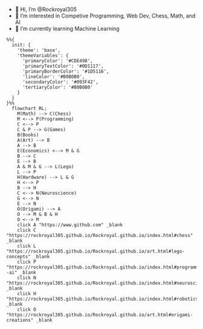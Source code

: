 - 👋 Hi, I’m @Rockroyal305
- 👀 I’m interested in Competive Programming, Web Dev, Chess, Math, and AI
- 🌱 I’m currently learning Machine Learning

```mermaid
%%{
  init: {
    'theme': 'base',
    'themeVariables': {
      'primaryColor': '#CDE498',
      'primaryTextColor': '#0D1117',
      'primaryBorderColor': '#1D5116',
      'lineColor': '#B0B0B0',
      'secondaryColor': '#093F42',
      'tertiaryColor': '#B0B0B0'
    }
  }
}%%
  flowchart RL;
    M(Math) --> C(Chess)
    M <--> P(Programming)
    C <--> P
    C & P --> G(Games)
    B(Books)
    A(Art) --> B
    A --> B
    E(Economics) <--> M & G
    B --> C
    E --> B
    A & M & G --> L(Lego)
    L --> P
    H(Hardware) --> L & G
    H <--> P
    B --> H
    C <--> N(Neuroscience)
    G <--> N
    E --> N
    O(Origami) --> A
    O --> M & B & H
    O <--> M
    click A "https://www.github.com" _blank
    click C "https://rockroyal305.github.io/Rockroyal.github.io/index.html#chess" _blank
    click L "https://rockroyal305.github.io/Rockroyal.github.io/art.html#lego-concepts" _blank
    click P "https://rockroyal305.github.io/Rockroyal.github.io/index.html#programming--ai" _blank
    click N "https://rockroyal305.github.io/Rockroyal.github.io/index.html#neuroscience" _blank
    click H "https://rockroyal305.github.io/Rockroyal.github.io/index.html#robotics" _blank
    click O "https://rockroyal305.github.io/Rockroyal.github.io/art.html#origami-creations" _blank
```

<!---
Rockroyal305/Rockroyal305 is a ✨ special ✨ repository because its `README.md` (this file) appears on your GitHub profile.
You can click the Preview link to take a look at your changes.
--->
